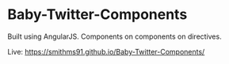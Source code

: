 # Baby-Twitter-Components
Built using AngularJS.
Components on components on directives.

Live: https://smithms91.github.io/Baby-Twitter-Components/
